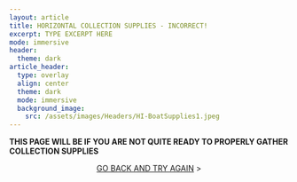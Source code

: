 ```yaml
---
layout: article
title: HORIZONTAL COLLECTION SUPPLIES - INCORRECT!
excerpt: TYPE EXCERPT HERE
mode: immersive
header:
  theme: dark
article_header:
  type: overlay
  align: center
  theme: dark
  mode: immersive
  background_image:
    src: /assets/images/Headers/HI-BoatSupplies1.jpeg
---
```


**THIS PAGE WILL BE IF YOU ARE NOT QUITE READY TO PROPERLY GATHER COLLECTION SUPPLIES**


<p align="center">
<a class="button button--outline-primary button--pill" href="HorizontalBackground">GO BACK AND TRY AGAIN</a> ></p>